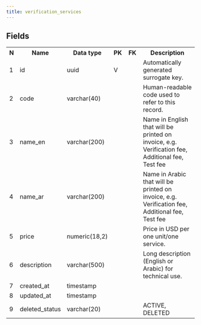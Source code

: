 ```yaml
---
title: verification_services 
---
```


## Fields

<table style="width: 100%">
    <colgroup>
       <col span="1" style="width: 3%;"/>
       <col span="1" style="width: 12%;"/>
       <col span="1" style="width: 10%;"/>
       <col span="1" style="width: 3%;"/>
       <col span="1" style="width: 12%;"/>
       <col span="1" style="width: 60%;"/>
    </colgroup>
  <tr>
    <th>N</th>
    <th>Name</th>
    <th>Data type</th>
    <th>PK</th>
    <th>FK</th>
    <th>Description</th>
  </tr>
<tr><td>1</td><td>id</td><td>uuid</td><td>V</td><td></td><td>Automatically generated surrogate key.</td></tr>
<tr><td>2</td><td>code</td><td>varchar(40)</td><td></td><td></td><td>Human-readable code used to refer to this record.</td></tr>
<tr><td>3</td><td>name_en</td><td>varchar(200)</td><td></td><td></td><td>Name in English that will be printed on invoice, e.g. Verification fee, Additional fee, Test fee</td></tr>
<tr><td>4</td><td>name_ar</td><td>varchar(200)</td><td></td><td></td><td>Name in Arabic that will be printed on invoice, e.g. Verification fee, Additional fee, Test fee</td></tr>
<tr><td>5</td><td>price</td><td>numeric(18,2)</td><td></td><td></td><td>Price in USD per one unit/one service.</td></tr>
<tr><td>6</td><td>description</td><td>varchar(500)</td><td></td><td></td><td>Long description (English or Arabic) for technical use.</td></tr>
<tr><td>7</td><td>created_at</td><td>timestamp</td><td></td><td></td><td></td></tr>
<tr><td>8</td><td>updated_at</td><td>timestamp</td><td></td><td></td><td></td></tr>
<tr><td>9</td><td>deleted_status</td><td>varchar(20)</td><td></td><td></td><td>ACTIVE, DELETED</td></tr>

</table>